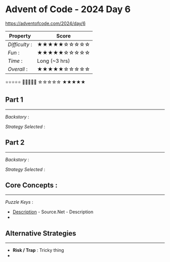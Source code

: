# Advent of Code - 2024 Day 6
https://adventofcode.com/2024/day/6

| Property | Score |
|-------|---------|
|*Difficulty* :|★★★★★☆☆☆☆☆|
|*Fun* :|★★★★★☆☆☆☆☆|
|*Time* :| Long (~3 hrs)|
|*Overall* :|★★★★★☆☆☆☆☆|

⭐⭐⭐⭐⭐ 🌟🌟🌟🌟🌟 ☆☆☆☆☆ ★★★★★

## Part 1
---
*Backstory* : 

*Strategy Selected* : 

## Part 2
---
*Backstory* : 

*Strategy Selected* : 

## Core Concepts :
---
*Puzzle Keys* :
- [Description](http://bennthewolfe.com) - Source.Net - Description
- 

## Alternative Strategies
---
- **Risk / Trap** : Tricky thing
- 
